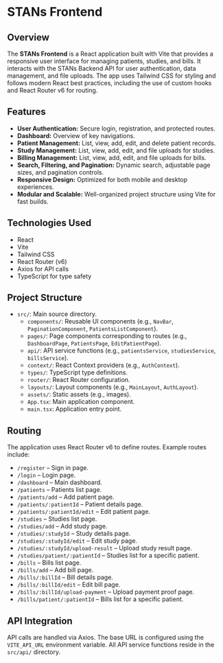 # STANs Frontend

## Overview

The **STANs Frontend** is a React application built with Vite that provides a responsive user interface for managing patients, studies, and bills. It interacts with the STANs Backend API for user authentication, data management, and file uploads. The app uses Tailwind CSS for styling and follows modern React best practices, including the use of custom hooks and React Router v6 for routing.

## Features

- **User Authentication:** Secure login, registration, and protected routes.
- **Dashboard:** Overview of key navigations.
- **Patient Management:** List, view, add, edit, and delete patient records.
- **Study Management:** List, view, add, edit, and file uploads for studies.
- **Billing Management:** List, view, add, edit, and file uploads for bills.
- **Search, Filtering, and Pagination:** Dynamic search, adjustable page sizes, and pagination controls.
- **Responsive Design:** Optimized for both mobile and desktop experiences.
- **Modular and Scalable:** Well-organized project structure using Vite for fast builds.

## Technologies Used

- React
- Vite
- Tailwind CSS
- React Router (v6)
- Axios for API calls
- TypeScript for type safety

## Project Structure

- `src/`: Main source directory.
  - `components/`: Reusable UI components (e.g., `NavBar`, `PaginationComponent`, `PatientsListComponent`).
  - `pages/`: Page components corresponding to routes (e.g., `DashboardPage`, `PatientsPage`, `EditPatientPage`).
  - `api/`: API service functions (e.g., `patientsService`, `studiesService`, `billsService`).
  - `context/`: React Context providers (e.g., `AuthContext`).
  - `types/`: TypeScript type definitions.
  - `router/`: React Router configuration.
  - `layouts/`: Layout components (e.g., `MainLayout`, `AuthLayout`).
  - `assets/`: Static assets (e.g., images).
  - `App.tsx`: Main application component.
  - `main.tsx`: Application entry point.

## Routing

The application uses React Router v6 to define routes. Example routes include:

- `/register` – Sign in page.
- `/login` – Login page.
- `/dashboard` – Main dashboard.
- `/patients` – Patients list page.
- `/patients/add` – Add patient page.
- `/patients/:patientId` – Patient details page.
- `/patients/:patientId/edit` – Edit patient page.
- `/studies` – Studies list page.
- `/studies/add` – Add study page.
- `/studies/:studyId` – Study details page.
- `/studies/:studyId/edit` – Edit study page.
- `/studies/:studyId/upload-result` – Upload study result page.
- `/studies/patient/:patientId` – Studies list for a specific patient.
- `/bills` – Bills list page.
- `/bills/add` – Add bill page.
- `/bills/:billId` – Bill details page.
- `/bills/:billId/edit` – Edit bill page.
- `/bills/:billId/upload-payment` – Upload payment proof page.
- `/bills/patient/:patientId` – Bills list for a specific patient.

## API Integration

API calls are handled via Axios. The base URL is configured using the `VITE_API_URL` environment variable. All API service functions reside in the `src/api/` directory.